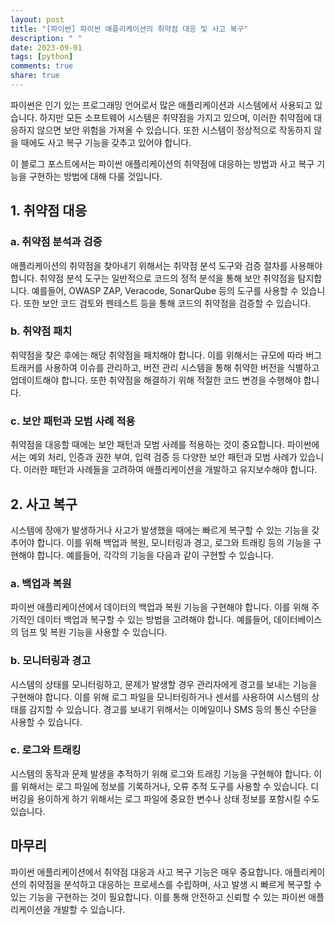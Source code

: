 ```yaml
---
layout: post
title: "[파이썬] 파이썬 애플리케이션의 취약점 대응 및 사고 복구"
description: " "
date: 2023-09-01
tags: [python]
comments: true
share: true
---
```


파이썬은 인기 있는 프로그래밍 언어로서 많은 애플리케이션과 시스템에서 사용되고 있습니다. 하지만 모든 소프트웨어 시스템은 취약점을 가지고 있으며, 이러한 취약점에 대응하지 않으면 보안 위험을 가져올 수 있습니다. 또한 시스템이 정상적으로 작동하지 않을 때에도 사고 복구 기능을 갖추고 있어야 합니다.

이 블로그 포스트에서는 파이썬 애플리케이션의 취약점에 대응하는 방법과 사고 복구 기능을 구현하는 방법에 대해 다룰 것입니다.

## 1. 취약점 대응

### a. 취약점 분석과 검증

애플리케이션의 취약점을 찾아내기 위해서는 취약점 분석 도구와 검증 절차를 사용해야 합니다. 취약점 분석 도구는 일반적으로 코드의 정적 분석을 통해 보안 취약점을 탐지합니다. 예를들어, OWASP ZAP, Veracode, SonarQube 등의 도구를 사용할 수 있습니다. 또한 보안 코드 검토와 펜테스트 등을 통해 코드의 취약점을 검증할 수 있습니다.

### b. 취약점 패치

취약점을 찾은 후에는 해당 취약점을 패치해야 합니다. 이를 위해서는 규모에 따라 버그 트래커를 사용하여 이슈를 관리하고, 버전 관리 시스템을 통해 취약한 버전을 식별하고 업데이트해야 합니다. 또한 취약점을 해결하기 위해 적절한 코드 변경을 수행해야 합니다.

### c. 보안 패턴과 모범 사례 적용

취약점을 대응할 때에는 보안 패턴과 모범 사례를 적용하는 것이 중요합니다. 파이썬에서는 예외 처리, 인증과 권한 부여, 입력 검증 등 다양한 보안 패턴과 모범 사례가 있습니다. 이러한 패턴과 사례들을 고려하여 애플리케이션을 개발하고 유지보수해야 합니다.

## 2. 사고 복구

시스템에 장애가 발생하거나 사고가 발생했을 때에는 빠르게 복구할 수 있는 기능을 갖추어야 합니다. 이를 위해 백업과 복원, 모니터링과 경고, 로그와 트래킹 등의 기능을 구현해야 합니다. 예를들어, 각각의 기능을 다음과 같이 구현할 수 있습니다.

### a. 백업과 복원

파이썬 애플리케이션에서 데이터의 백업과 복원 기능을 구현해야 합니다. 이를 위해 주기적인 데이터 백업과 복구할 수 있는 방법을 고려해야 합니다. 예를들어, 데이터베이스의 덤프 및 복원 기능을 사용할 수 있습니다.

### b. 모니터링과 경고

시스템의 상태를 모니터링하고, 문제가 발생할 경우 관리자에게 경고를 보내는 기능을 구현해야 합니다. 이를 위해 로그 파일을 모니터링하거나 센서를 사용하여 시스템의 상태를 감지할 수 있습니다. 경고를 보내기 위해서는 이메일이나 SMS 등의 통신 수단을 사용할 수 있습니다.

### c. 로그와 트래킹

시스템의 동작과 문제 발생을 추적하기 위해 로그와 트래킹 기능을 구현해야 합니다. 이를 위해서는 로그 파일에 정보를 기록하거나, 오류 추적 도구를 사용할 수 있습니다. 디버깅을 용이하게 하기 위해서는 로그 파일에 중요한 변수나 상태 정보를 포함시킬 수도 있습니다.

## 마무리

파이썬 애플리케이션에서 취약점 대응과 사고 복구 기능은 매우 중요합니다. 애플리케이션의 취약점을 분석하고 대응하는 프로세스를 수립하며, 사고 발생 시 빠르게 복구할 수 있는 기능을 구현하는 것이 필요합니다. 이를 통해 안전하고 신뢰할 수 있는 파이썬 애플리케이션을 개발할 수 있습니다.